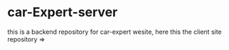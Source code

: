 # car-Expert-server

this is a backend repository for car-expert wesite, here this the client site repository
=>
